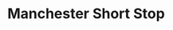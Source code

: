 ---
title: "Manchester Short Stop"
url: /manchester-center/manchester-short-stop/
shop: convenience
---